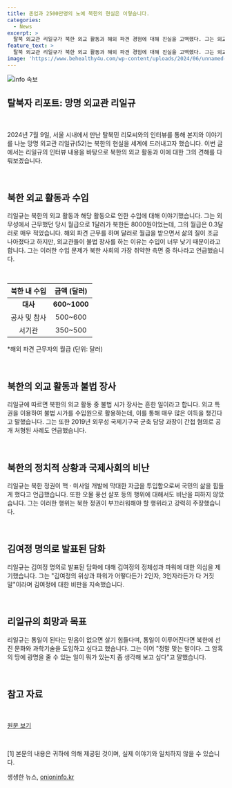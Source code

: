 ```yaml
---
title: 존엄과 2500만명의 노예 북한의 현실은 이렇습니다.
categories:
  - News
excerpt: >
  탈북 외교관 리일규가 북한 외교 활동과 해외 파견 경험에 대해 진실을 고백했다. 그는 외교관으로서의 처우부터 감옥에서의 굴레까지 모든 것을 거쳤다. 또한 그는 북한 정권에 대한 비판과 북한의 핵·미사일 시험, 그리고 오물 풍선 살포에 대한 견해도 솔직하게 공개했다. 리일규는 통일을 향한 믿음과 가정 속토에 대한 후회를 밝히며, 통일이 이루어진다면 북한 사회에 선진 문화와 기술을 도입하고 싶다는 소망을 전하고 있다.
feature_text: >
  탈북 외교관 리일규가 북한 외교 활동과 해외 파견 경험에 대해 진실을 고백했다. 그는 외교관으로서의 처우부터 감옥에서의 굴레까지 모든 것을 거쳤다. 또한 그는 북한 정권에 대한 비판과 북한의 핵·미사일 시험, 그리고 오물 풍선 살포에 대한 견해도 솔직하게 공개했다. 리일규는 통일을 향한 믿음과 가정 속토에 대한 후회를 밝히며, 통일이 이루어진다면 북한 사회에 선진 문화와 기술을 도입하고 싶다는 소망을 전하고 있다.
image: 'https://www.behealthy4u.com/wp-content/uploads/2024/06/unnamed-file.png'
---
```


<p><img src="https://www.behealthy4u.com/wp-content/uploads/2024/06/unnamed-file.png" alt="info 속보" /></p>

<h2 data-ke-size="size26"><b>탈북자 리포트: 망명 외교관 리일규</b></h2>

<p data-ke-size="size16">&nbsp;</p>

<p data-ke-size="size16">2024년 7월 9일, 서울 시내에서 만난 탈북민 리모씨와의 인터뷰를 통해 본지와 이야기를 나눈 망명 외교관 리일규(52)는 북한의 현실을 세계에 드러내고자 했습니다. 이번 글에서는 리일규의 인터뷰 내용을 바탕으로 북한의 외교 활동과 이에 대한 그의 견해를 다뤄보겠습니다.</p>

<p data-ke-size="size16">&nbsp;</p>

<h2 data-ke-size="size24"><b>북한 외교 활동과 수입</b></h2>

<p data-ke-size="size16">리일규는 북한의 외교 활동과 해당 활동으로 인한 수입에 대해 이야기했습니다. 그는 외무성에서 근무했던 당시 월급으로 1달러가 북한돈 8000원이었는데, 그의 월급은 0.3달러로 매우 적었습니다. 해외 파견 근무를 하며 달러로 월급을 받으면서 삶의 질이 조금 나아졌다고 하지만, 외교관들이 불법 장사를 하는 이유는 수입이 너무 낮기 때문이라고 합니다. 그는 이러한 수입 문제가 북한 사회의 가장 취약한 측면 중 하나라고 언급했습니다.</p>

<p data-ke-size="size16">&nbsp;</p>

<table>
    <thead>
        <tr>
            <th style="text-align: center;">북한 내 수입</th>
            <th style="text-align: center;">금액 (달러)</th>
        </tr>
    </thead>
    <tbody>
        <tr>
            <td style="text-align: center;"><b>대사</b></td>
            <td style="text-align: center;"><b>600~1000</b></td>
        </tr>
        <tr>
            <td style="text-align: center;">공사 및 참사</td>
            <td style="text-align: center;">500~600</td>
        </tr>
        <tr>
            <td style="text-align: center;">서기관</td>
            <td style="text-align: center;">350~500</td>
        </tr>
    </tbody>
</table>

<p data-ke-size="size16">*해외 파견 근무자의 월급 (단위: 달러)</p>

<p data-ke-size="size16">&nbsp;</p>

<h2 data-ke-size="size24"><b>북한의 외교 활동과 불법 장사</b></h2>

<p data-ke-size="size16">리일규에 따르면 북한의 외교 활동 중 불법 시가 장사는 흔한 일이라고 합니다. 외교 특권을 이용하여 불법 시가를 수입원으로 활용하는데, 이를 통해 매우 많은 이득을 챙긴다고 말했습니다. 그는 또한 2019년 외무성 국제기구국 군축 담당 과장이 간첩 혐의로 공개 처형된 사례도 언급했습니다.</p>

<p data-ke-size="size16">&nbsp;</p>

<h2 data-ke-size="size24"><b>북한의 정치적 상황과 국제사회의 비난</b></h2>

<p data-ke-size="size16">리일규는 북한 정권이 핵 · 미사일 개발에 막대한 자금을 투입함으로써 국민의 삶을 힘들게 했다고 언급했습니다. 또한 오물 풍선 살포 등의 행위에 대해서도 비난을 피하지 않았습니다. 그는 이러한 행위는 북한 정권이 부끄러워해야 할 행위라고 강력히 주장했습니다.</p>

<p data-ke-size="size16">&nbsp;</p>

<h2 data-ke-size="size24"><b>김여정 명의로 발표된 담화</b></h2>

<p data-ke-size="size16">리일규는 김여정 명의로 발표된 담화에 대해 김여정의 정체성과 파워에 대한 의심을 제기했습니다. 그는 "김여정의 위상과 파워가 어떻다든가 2인자, 3인자라든가 다 거짓말"이라며 김여정에 대한 비판을 지속했습니다.</p>

<p data-ke-size="size16">&nbsp;</p>

<h2 data-ke-size="size24"><b>리일규의 희망과 목표</b></h2>

<p data-ke-size="size16">리일규는 통일이 된다는 믿음이 없으면 살기 힘들다며, 통일이 이루어진다면 북한에 선진 문화와 과학기술을 도입하고 싶다고 했습니다. 그는 이어 "정말 맞는 말이다. 그 암흑의 땅에 광명을 줄 수 있는 일이 뭐가 있는지 좀 생각해 보고 싶다"고 말했습니다.</p>

<p data-ke-size="size16">&nbsp;</p>

<h2 data-ke-size="size24"><b>참고 자료</b></h2>

<p data-ke-size="size16">&nbsp;</p>

<p data-ke-size="size16"><a href="https://linktodataset">원문 보기</a></p>

<p data-ke-size="size16">&nbsp;</p>

<p>[1] 본문의 내용은 귀하에 의해 제공된 것이며, 실제 이야기와 일치하지 않을 수 있습니다.</p>
생생한 뉴스, <a href="https://onioninfo.kr" rel="dofollow">onioninfo.kr</a>


